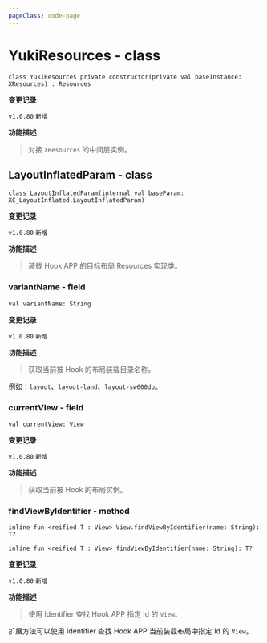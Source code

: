 ```yaml
---
pageClass: code-page
---
```


# YukiResources <span class="symbol">- class</span>

```kotlin:no-line-numbers
class YukiResources private constructor(private val baseInstance: XResources) : Resources
```

**变更记录**

`v1.0.80` `新增`

**功能描述**

> 对接 `XResources` 的中间层实例。

## LayoutInflatedParam <span class="symbol">- class</span>

```kotlin:no-line-numbers
class LayoutInflatedParam(internal val baseParam: XC_LayoutInflated.LayoutInflatedParam)
```

**变更记录**

`v1.0.80` `新增`

**功能描述**

> 装载 Hook APP 的目标布局 Resources 实现类。

### variantName <span class="symbol">- field</span>

```kotlin:no-line-numbers
val variantName: String
```

**变更记录**

`v1.0.80` `新增`

**功能描述**

> 获取当前被 Hook 的布局装载目录名称。

例如：`layout`、`layout-land`、`layout-sw600dp`。

### currentView <span class="symbol">- field</span>

```kotlin:no-line-numbers
val currentView: View
```

**变更记录**

`v1.0.80` `新增`

**功能描述**

> 获取当前被 Hook 的布局实例。

### findViewByIdentifier <span class="symbol">- method</span>

```kotlin:no-line-numbers
inline fun <reified T : View> View.findViewByIdentifier(name: String): T?
```

```kotlin:no-line-numbers
inline fun <reified T : View> findViewByIdentifier(name: String): T?
```

**变更记录**

`v1.0.80` `新增`

**功能描述**

> 使用 Identifier 查找 Hook APP 指定 Id 的 `View`。

扩展方法可以使用 Identifier 查找 Hook APP 当前装载布局中指定 Id 的 `View`。